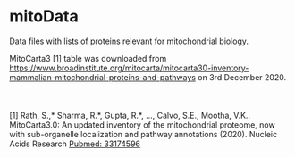# mitoData

Data files with lists of proteins relevant for mitochondrial biology.

MitoCarta3 [1] table was downloaded from https://www.broadinstitute.org/mitocarta/mitocarta30-inventory-mammalian-mitochondrial-proteins-and-pathways
on 3rd December 2020.
<br />  
<br />  
[1] Rath, S.,\* Sharma, R.\*, Gupta, R.\*, ..., Calvo, S.E., Mootha, V.K.. MitoCarta3.0: An updated inventory of the mitochondrial proteome, now with sub-organelle localization and pathway annotations (2020). Nucleic Acids Research [Pubmed: 33174596](https://pubmed.ncbi.nlm.nih.gov/33174596/)
